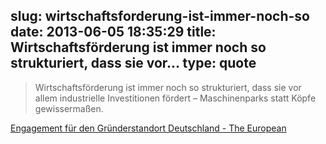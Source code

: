 slug: wirtschaftsforderung-ist-immer-noch-so
date: 2013-06-05 18:35:29
title: Wirtschaftsförderung ist immer noch so strukturiert, dass sie vor...
type: quote
---

> Wirtschaftsförderung ist immer noch so strukturiert, dass sie vor allem industrielle Investitionen fördert – Maschinenparks statt Köpfe gewissermaßen.

[Engagement für den Gründerstandort Deutschland - The European](http://www.theeuropean.de/christoph-giesa/6970-engagement-fuer-den-gruenderstandort-deutschland#6970)
